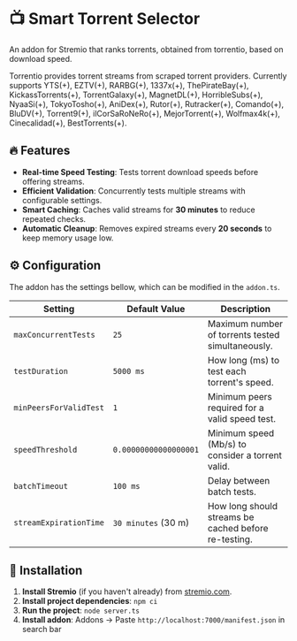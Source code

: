 # 📺 Smart Torrent Selector
An addon for Stremio that ranks torrents, obtained from torrentio, based on download speed.

Torrentio provides torrent streams from scraped torrent providers. Currently supports YTS(+), EZTV(+), RARBG(+), 1337x(+), ThePirateBay(+), KickassTorrents(+), TorrentGalaxy(+), MagnetDL(+), HorribleSubs(+), NyaaSi(+), TokyoTosho(+), AniDex(+), Rutor(+), Rutracker(+), Comando(+), BluDV(+), Torrent9(+), ilCorSaRoNeRo(+), MejorTorrent(+), Wolfmax4k(+), Cinecalidad(+), BestTorrents(+).


## 🔥 Features
- **Real-time Speed Testing**: Tests torrent download speeds before offering streams.
- **Efficient Validation**: Concurrently tests multiple streams with configurable settings.
- **Smart Caching**: Caches valid streams for **30 minutes** to reduce repeated checks.
- **Automatic Cleanup**: Removes expired streams every **20 seconds** to keep memory usage low. 


## ⚙️ Configuration

The addon has the settings bellow, which can be modified in the `addon.ts`.

| Setting                | Default Value         | Description                                          |  
|------------------------|-----------------------|------------------------------------------------------|  
| `maxConcurrentTests`   | `25`                  | Maximum number of torrents tested simultaneously.    |  
| `testDuration`         | `5000 ms`             | How long (ms) to test each torrent's speed.          |  
| `minPeersForValidTest` | `1`                   | Minimum peers required for a valid speed test.       |  
| `speedThreshold`       | `0.00000000000000001` | Minimum speed (Mb/s) to consider a torrent valid.    |  
| `batchTimeout`         | `100 ms`              | Delay between batch tests.                           |  
| `streamExpirationTime` | `30 minutes` (30 m)   | How long should streams be cached before re-testing. |  


## 🚀 Installation

1. **Install Stremio** (if you haven't already) from [stremio.com](https://www.stremio.com/).
2. **Install project dependencies**: ```npm ci```
3. **Run the project**: ```node server.ts```
4. **Install addon**: Addons → Paste ```http://localhost:7000/manifest.json``` in search bar
